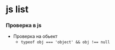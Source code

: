 # js list 

### Проверка в js 
* Проверка на обьект
  * ``` typeof obj === 'object' && obj !== null ```
  
